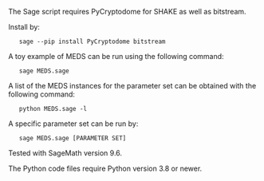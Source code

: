 The Sage script requires PyCryptodome for SHAKE as well as bitstream.

Install by:

```console
   sage --pip install PyCryptodome bitstream
```

A toy example of MEDS can be run using the following command:

```console
   sage MEDS.sage
```

A list of the MEDS instances for the parameter set can be obtained with the following command:

```console
   python MEDS.sage -l
```

A specific parameter set can be run by:

```console
   sage MEDS.sage [PARAMETER SET]
```

Tested with SageMath version 9.6.

The Python code files require Python version 3.8 or newer.

